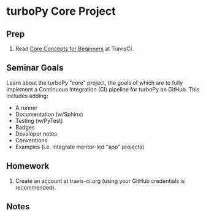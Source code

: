 turboPy Core Project
====================

Prep
----
1. Read [Core Concepts for Beginners](https://docs.travis-ci.com/user/for-beginners/) at TravisCI.

Seminar Goals
-------------
Learn about the turboPy "core" project, the goals of which are to fully implement 
a Continuous Integration (CI) pipeline for turboPy on GitHub. This includes adding:
- A runner
- Documentation (w/Sphinx)
- Testing (w/PyTest)
- Badges
- Developer notes
- Conventions
- Examples (i.e. integrate mentor-led "app" projects)

Homework
--------
1. Create an account at travis-ci.org (using your GitHub credentials is recommended).

Notes
-----
